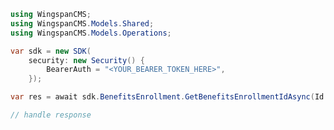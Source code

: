 <!-- Start SDK Example Usage [usage] -->
```csharp
using WingspanCMS;
using WingspanCMS.Models.Shared;
using WingspanCMS.Models.Operations;

var sdk = new SDK(
    security: new Security() {
        BearerAuth = "<YOUR_BEARER_TOKEN_HERE>",
    });

var res = await sdk.BenefitsEnrollment.GetBenefitsEnrollmentIdAsync(Id: "string");

// handle response
```
<!-- End SDK Example Usage [usage] -->